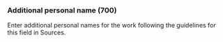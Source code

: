 ### Additional personal name (700)

Enter additional personal names for the work following the guidelines for this field in Sources.
